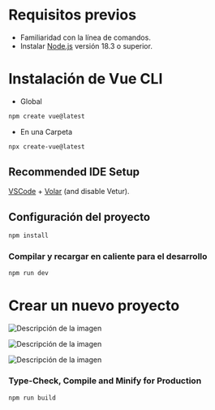 # Requisitos previos
- Familiaridad con la línea de comandos.
- Instalar [Node.js](https://nodejs.org/en) versión 18.3 o superior.



# Instalación de Vue CLI 
- Global
```sh
npm create vue@latest
```

- En una Carpeta
```sh
npx create-vue@latest
```

## Recommended IDE Setup
[VSCode](https://code.visualstudio.com/) + [Volar](https://marketplace.visualstudio.com/items?itemName=Vue.volar) (and disable Vetur).


## Configuración del proyecto
```sh
npm install
```


### Compilar y recargar en caliente para el desarrollo
```sh
npm run dev
```



# Crear un nuevo proyecto
![Descripción de la imagen](https://drive.google.com/file/d/1daE_Xvdrg7IdVXF2139q-5vQo26SnrYn/view)

![Descripción de la imagen](https://drive.google.com/file/d/14hDVdYL0jPY3CmYS32c3DtaYFDtrQva5/view?usp=sharing)


![Descripción de la imagen](https://drive.google.com/file/d/1RDrRkZoryyuRvdNLiNVrz24rJGPetVdK/view?usp=sharing)




### Type-Check, Compile and Minify for Production
```sh
npm run build
```


